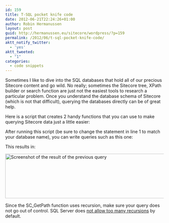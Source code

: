 ```yaml
---
id: 159
title: T-SQL pocket knife code
date: 2012-06-21T22:24:26+01:00
author: Robin Hermanussen
layout: post
guid: http://hermanussen.eu/sitecore/wordpress/?p=159
permalink: /2012/06/t-sql-pocket-knife-code/
aktt_notify_twitter:
  - 'yes'
aktt_tweeted:
  - "1"
categories:
  - code snippets
---
```

Sometimes I like to dive into the SQL databases that hold all of our precious Sitecore content and go wild. No really; sometimes the Sitecore tree, XPath builder or search function are just not the easiest tools to research a particular problem. Once you understand the database schema of Sitecore (which is not that difficult), querying the databases directly can be of great help.

Here is a script that creates 2 handy functions that you can use to make querying Sitecore data just a little easier:



After running this script (be sure to change the statement in line 1 to match your database name), you can write queries such as this one:  


This results in:

[<img class="size-full wp-image-160 alignnone" title="Screenshot of the result of the previous query" src="http://hermanussen.eu/sitecore/wordpress/wp-content/uploads/2012/06/screenshot_query_result.png" alt="Screenshot of the result of the previous query" width="635" height="142" srcset="http://hermanussen.eu/sitecore/wordpress/wp-content/uploads/2012/06/screenshot_query_result.png 635w, http://hermanussen.eu/sitecore/wordpress/wp-content/uploads/2012/06/screenshot_query_result-300x67.png 300w" sizes="(max-width: 635px) 100vw, 635px" />](http://hermanussen.eu/sitecore/wordpress/wp-content/uploads/2012/06/screenshot_query_result.png)

Since the SC_GetPath function uses recursion, make sure your query does not go out of control. SQL Server does <a title="Article about SQL Server recursion limit" href="http://www.sqlservercentral.com/blogs/juggling_with_sql/2011/06/04/maximum-recursion-possible-with-cte-in-sql-server-2005-2008/" onclick="javascript:_gaq.push(['_trackEvent','outbound-article','http://www.sqlservercentral.com']);">not allow too many recursions</a> by default.